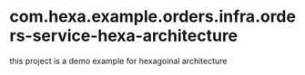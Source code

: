 # com.hexa.example.orders.infra.orders-service-hexa-architecture
this project is a demo example for hexagoinal architecture
